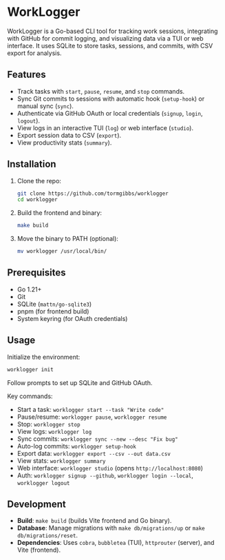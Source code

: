 # WorkLogger

WorkLogger is a Go-based CLI tool for tracking work sessions, integrating with GitHub for commit logging, and visualizing data via a TUI or web interface. It uses SQLite to store tasks, sessions, and commits, with CSV export for analysis.

## Features
- Track tasks with `start`, `pause`, `resume`, and `stop` commands.
- Sync Git commits to sessions with automatic hook (`setup-hook`) or manual sync (`sync`).
- Authenticate via GitHub OAuth or local credentials (`signup`, `login`, `logout`).
- View logs in an interactive TUI (`log`) or web interface (`studio`).
- Export session data to CSV (`export`).
- View productivity stats (`summary`).

## Installation
1. Clone the repo:
   ```bash
   git clone https://github.com/tormgibbs/worklogger
   cd worklogger
   ```
2. Build the frontend and binary:
   ```bash
   make build
   ```
3. Move the binary to PATH (optional):
   ```bash
   mv worklogger /usr/local/bin/
   ```

## Prerequisites
- Go 1.21+
- Git
- SQLite (`mattn/go-sqlite3`)
- pnpm (for frontend build)
- System keyring (for OAuth credentials)

## Usage
Initialize the environment:
```bash
worklogger init
```
Follow prompts to set up SQLite and GitHub OAuth.

Key commands:
- Start a task: `worklogger start --task "Write code"`
- Pause/resume: `worklogger pause`, `worklogger resume`
- Stop: `worklogger stop`
- View logs: `worklogger log`
- Sync commits: `worklogger sync --new --desc "Fix bug"`
- Auto-log commits: `worklogger setup-hook`
- Export data: `worklogger export --csv --out data.csv`
- View stats: `worklogger summary`
- Web interface: `worklogger studio` (opens `http://localhost:8080`)
- Auth: `worklogger signup --github`, `worklogger login --local`, `worklogger logout`

## Development
- **Build**: `make build` (builds Vite frontend and Go binary).
- **Database**: Manage migrations with `make db/migrations/up` or `make db/migrations/reset`.
- **Dependencies**: Uses `cobra`, `bubbletea` (TUI), `httprouter` (server), and Vite (frontend).
